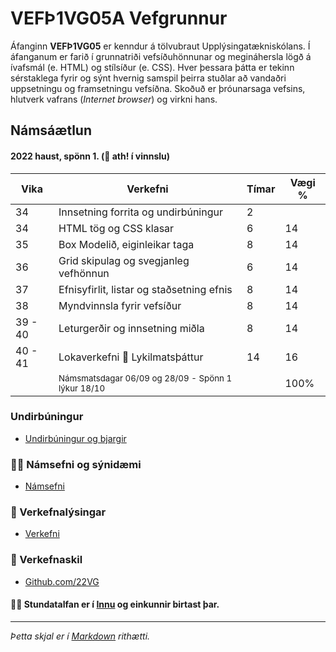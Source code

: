 # VEFÞ1VG05A Vefgrunnur

Áfanginn **VEFÞ1VG05** er kenndur á tölvubraut Upplýsingatækniskólans. Í áfanganum er farið í grunnatriði vefsíðuhönnunar og megináhersla lögð á ívafsmál (e. HTML) og stílsíður (e. CSS). Hver þessara þátta er tekinn sérstaklega fyrir og sýnt hvernig samspil þeirra stuðlar að vandaðri uppsetningu og framsetningu vefsíðna. Skoðuð er þróunarsaga vefsins, hlutverk vafrans (_Internet browser_) og virkni hans.

## Námsáætlun 

#### 2022 haust, spönn 1. (👋 ath! í vinnslu)

| Vika  | Verkefni  | Tímar | Vægi % |
|---|---|---|---|
| 34  | Innsetning forrita og undirbúningur  | 2  |  |
| 34  | HTML tög og CSS klasar  | 6  | 14  |
| 35  | Box Modelið, eiginleikar taga | 8  | 14  |
| 36  | Grid skipulag og svegjanleg vefhönnun | 6 | 14  |
| 37  | Efnisyfirlit, listar og staðsetning efnis | 8  | 14  |
| 38  | Myndvinnsla fyrir vefsíður | 8 | 14  |
| 39 - 40  | Leturgerðir og innsetning miðla | 8 | 14  |
| 40 - 41  | Lokaverkefni :key: Lykilmatsþáttur | 14 | 16  |
|   | <sub> Námsmatsdagar 06/09 og 28/09  - Spönn 1 lýkur  18/10 </sub>|  | 100%  |

### Undirbúningur

* [Undirbúningur og bjargir](https://github.com/vefgrunnur/Namsefni/wiki)

### 👩‍💻 Námsefni og sýnidæmi

* [Námsefni](https://github.com/vefgrunnur/namsefni/)

### 🧙 Verkefnalýsingar
* [Verkefni](https://github.com/vefgrunnur/verkefni/)


### 🌈 Verkefnaskil

* [Github.com/22VG](https://github.com/22vg)

#### 🙋‍♀️ Stundatalfan er í [Innu](https://r.inna.is/) og einkunnir birtast þar.

---

_Þetta skjal er í [Markdown](https://docs.github.com/github/writing-on-github/getting-started-with-writing-and-formatting-on-github/basic-writing-and-formatting-syntax) rithætti._ 


